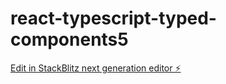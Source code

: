 # react-typescript-typed-components5

[Edit in StackBlitz next generation editor ⚡️](https://stackblitz.com/~/github.com/mluighy/react-typescript-typed-components5)